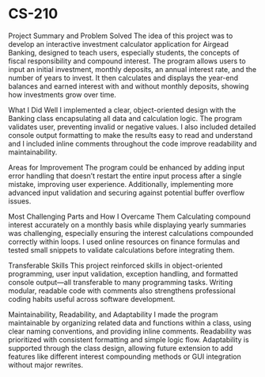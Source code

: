 # CS-210

Project Summary and Problem Solved
The idea of this project was to develop an interactive investment calculator application for Airgead Banking, designed to teach users, especially students, the concepts of fiscal responsibility and compound interest. The program allows users to input an initial investment, monthly deposits, an annual interest rate, and the number of years to invest. It then calculates and displays the year-end balances and earned interest with and without monthly deposits, showing how investments grow over time.

What I Did Well
I implemented a clear, object-oriented design with the Banking class encapsulating all data and calculation logic. The program validates user, preventing invalid or negative values. I also included detailed console output formatting to make the results easy to read and understand and I included inline comments throughout the code improve readability and maintainability.

Areas for Improvement
The program could be enhanced by adding input error handling that doesn’t restart the entire input process after a single mistake, improving user experience. Additionally, implementing more advanced input validation and securing against potential buffer overflow issues.

Most Challenging Parts and How I Overcame Them
Calculating compound interest accurately on a monthly basis while displaying yearly summaries was challenging, especially ensuring the interest calculations compounded correctly within loops. I used online resources on finance formulas and tested small snippets to validate calculations before integrating them.

Transferable Skills
This project reinforced skills in object-oriented programming, user input validation, exception handling, and formatted console output—all transferable to many programming tasks. Writing modular, readable code with comments also strengthens professional coding habits useful across software development.

Maintainability, Readability, and Adaptability
I made the program maintainable by organizing related data and functions within a class, using clear naming conventions, and providing inline comments. Readability was prioritized with consistent formatting and simple logic flow. Adaptability is supported through the class design, allowing future extension to add features like different interest compounding methods or GUI integration without major rewrites.
